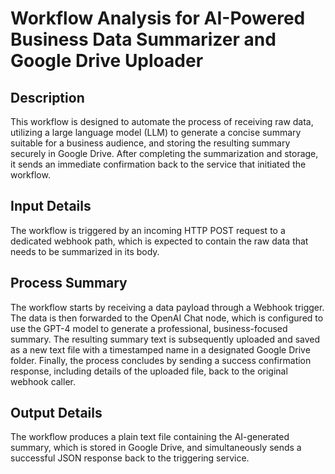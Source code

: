 # Workflow Analysis for AI-Powered Business Data Summarizer and Google Drive Uploader

## Description
This workflow is designed to automate the process of receiving raw data, utilizing a large language model (LLM) to generate a concise summary suitable for a business audience, and storing the resulting summary securely in Google Drive. After completing the summarization and storage, it sends an immediate confirmation back to the service that initiated the workflow.

## Input Details
The workflow is triggered by an incoming HTTP POST request to a dedicated webhook path, which is expected to contain the raw data that needs to be summarized in its body.

## Process Summary
The workflow starts by receiving a data payload through a Webhook trigger. The data is then forwarded to the OpenAI Chat node, which is configured to use the GPT-4 model to generate a professional, business-focused summary. The resulting summary text is subsequently uploaded and saved as a new text file with a timestamped name in a designated Google Drive folder. Finally, the process concludes by sending a success confirmation response, including details of the uploaded file, back to the original webhook caller.

## Output Details
The workflow produces a plain text file containing the AI-generated summary, which is stored in Google Drive, and simultaneously sends a successful JSON response back to the triggering service.
